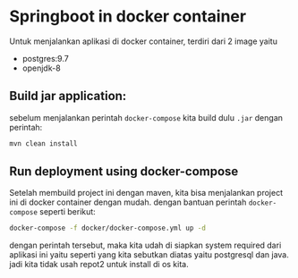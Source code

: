 # Springboot in docker container

Untuk menjalankan aplikasi di docker container, terdiri dari 2 image yaitu

- postgres:9.7
- openjdk-8

## Build jar application:

sebelum menjalankan perintah `docker-compose` kita build dulu `.jar` dengan perintah:

```bash
mvn clean install
```

## Run deployment using docker-compose

Setelah membuild project ini dengan maven, kita bisa menjalankan project ini di docker container dengan mudah. dengan bantuan perintah `docker-compose` seperti berikut:

```bash
docker-compose -f docker/docker-compose.yml up -d
```

dengan perintah tersebut, maka kita udah di siapkan system required dari aplikasi ini yaitu seperti yang kita sebutkan diatas yaitu postgresql dan java. jadi kita tidak usah repot2 untuk install di os kita.
